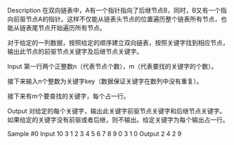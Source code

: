 Description
在双向链表中，A有一个指针指向了后继节点B，同时，B又有一个指向前驱节点A的指针。这样不仅能从链表头节点的位置遍历整个链表所有节点，也能从链表尾节点开始遍历所有节点。

对于给定的一列数据，按照给定的顺序建立双向链表，按照关键字找到相应节点，输出此节点的前驱节点关键字及后继节点关键字。

Input
第一行两个正整数n（代表节点个数），m（代表要找的关键字的个数）。

接下来输入n个整数为关键字key（数据保证关键字在数列中没有重复）。

接下来有m个要查找的关键字，每个占一行。

Output
对给定的每个关键字，输出此关键字前驱节点关键字和后继节点关键字。如果给定的关键字没有前驱或者后继，则不输出。给定关键字为每个输出占一行。

Sample
#0
Input
10 3
1 2 3 4 5 6 7 8 9 0
3
1
0
Output
2 4
2
9
